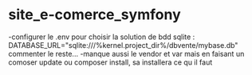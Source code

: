 # site_e-comerce_symfony

-configurer le .env pour choisir la solution de bdd sqlite :
DATABASE_URL="sqlite:///%kernel.project_dir%/dbvente/mybase.db"
commenter le reste...
-manque aussi le vendor et var mais en faisant un comoser update ou composer install, sa installera ce qu il faut
